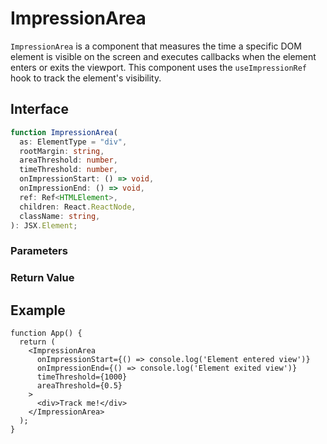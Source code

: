 # ImpressionArea

`ImpressionArea` is a component that measures the time a specific DOM element is visible on the screen and executes callbacks when the element enters or exits the viewport. This component uses the `useImpressionRef` hook to track the element's visibility.

## Interface
```ts
function ImpressionArea(
  as: ElementType = "div",
  rootMargin: string,
  areaThreshold: number,
  timeThreshold: number,
  onImpressionStart: () => void,
  onImpressionEnd: () => void,
  ref: Ref<HTMLElement>,
  children: React.ReactNode,
  className: string,
): JSX.Element;

```

### Parameters

<Interface
  name="as"
  type="ElementType"
  description="The HTML tag to render. Defaults to <code>div</code>."
/>

<Interface
  name="rootMargin"
  type="string"
  description="Margin to adjust the detection area."
/>

<Interface
  name="areaThreshold"
  type="number"
  description="Minimum ratio of the element that must be visible (0 to 1)."
/>

<Interface
  name="timeThreshold"
  type="number"
  description="Minimum time the element must be visible (in milliseconds)."
/>

<Interface
  name="onImpressionStart"
  type="() => void"
  description="Callback function executed when the element enters the view."
/>

<Interface
  name="onImpressionEnd"
  type="() => void"
  description="Callback function executed when the element exits the view."
/>

<Interface
  name="ref"
  type="Ref<HTMLElement>"
  description="Reference to the element."
/>

<Interface
  name="children"
  type="React.ReactNode"
  description="Child elements to be rendered inside the component."
/>

<Interface
  name="className"
  type="string"
  description="Additional class names for styling."
/>

### Return Value

<Interface
  name=""
  type="JSX.Element"
  description="React component that tracks the visibility of its child elements."
/>


## Example

```tsx
function App() {
  return (
    <ImpressionArea
      onImpressionStart={() => console.log('Element entered view')}
      onImpressionEnd={() => console.log('Element exited view')}
      timeThreshold={1000}
      areaThreshold={0.5}
    >
      <div>Track me!</div>
    </ImpressionArea>
  );
}
```
  